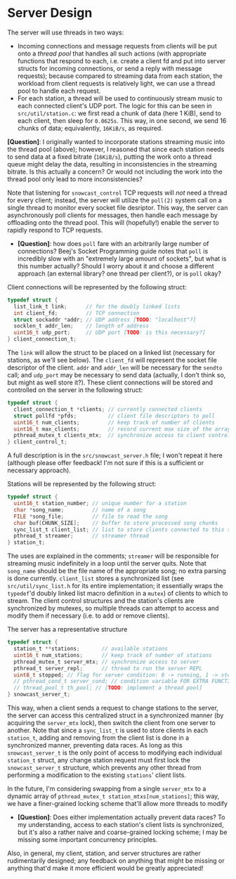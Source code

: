 # Server Design

The server will use threads in two ways:

- Incoming connections and message requests from clients will be put onto a _thread pool_ that
  handles all such actions (with appropriate functions that respond to each, i.e. create a client
  fd and put into server structs for incoming connections, or send a reply with message requests);
  because compared to streaming data from each station, the workload from client requests is
  relatively light, we can use a thread pool to handle each request.
- For each station, a thread will be used to continuously stream music to each connected
  client's UDP port. The logic for this can be seen in `src/util/station.c`: we first read a chunk
  of data (here 1 KiB), send to each client, then sleep for `0.0625s`. This way, in one second, we
  send 16 chunks of data; equivalently, `16KiB/s`, as required.

**[Question]**: I originally wanted to incorporate stations streaming music into the
thread pool (above); however, I reasoned that since each station needs to send data at a
fixed bitrate (`16KiB/s`), putting the work onto a thread queue might delay the data,
resulting in inconsistencies in the streaming bitrate. Is this actually a concern? Or
would not including the work into the thread pool only lead to more inconsistencies?

Note that listening for `snowcast_control` TCP requests will _not_ need a thread for every client;
instead, the server will utilize the `poll(2)` system call on a single thread to monitor every
socket file desriptor. This way, the server can asynchronously poll clients for messages, then
handle each message by offloading onto the thread pool. This will (hopefully!) enable the server to
rapidly respond to TCP requests.

- **[Question]**: how does `poll` fare with an arbitrarily large number of connections? Beej's
  Socket Programming guide notes that `poll` is incredibly slow with an "extremely large amount of
  sockets", but what is this number actually? Should I worry about it and choose a different
  approach (an external library? one thread per client?), or is `poll` okay?

Client connections will be represented by the following struct:

```c
typedef struct {
  list_link_t link;      // for the doubly linked lists
  int client_fd;         // TCP connection
  struct sockaddr *addr; // UDP address [TODO: "localhost"?]
  socklen_t addr_len;    // length of address
  uint16_t udp_port;     // UDP port [TODO: is this necessary?]
} client_connection_t;

```

The `link` will allow the struct to be placed on a linked list (necessary for stations, as we'll see
below). The `client_fd` will represent the socket file descriptor of the client. `addr` and
`addr_len` will be necessary for the `sendto` call; and `udp_port` may be necessary to send data
(actually, I don't think so, but might as well store it?). These client connections will be stored
and controlled on the server in the following struct:

```c
typedef struct {
  client_connection_t *clients; // currently connected clients
  struct pollfd *pfds;          // client file descriptors to poll
  uint16_t num_clients;         // keep track of number of clients
  uint16_t max_clients;         // record current max size of the array
  pthread_mutex_t clients_mtx;  // synchronize access to client control
} client_control_t;
```

A full description is in the `src/snowcast_server.h` file; I won't repeat it here (although please
offer feedback! I'm not sure if this is a sufficient or necessary approach).

Stations will be represented by the following struct:

```c
typedef struct {
  uint16_t station_number; // unique number for a station
  char *song_name;         // name of a song
  FILE *song_file;         // file to read the song
  char buf[CHUNK_SIZE];    // buffer to store processed song chunks
  sync_list_t client_list; // list to store clients connected to this station
  pthread_t streamer;      // streamer thread
} station_t;
```

The uses are explained in the comments; `streamer` will be responsible for streaming music
indefinitely in a loop until the server quits. Note that `song_name` should be the file name of the
appropriate song; no extra parsing is done currently. `client_list` stores a synchronized list (see
`src/util/sync_list.h` for its entire implementation; it essentially wraps the `typedef`'d doubly
linked list macro definition in a `mutex`) of clients to which to stream. The client control
structures and the station's clients are synchronized by mutexes, so multiple threads can attempt to
access and modify them if necessary (i.e. to add or remove clients).

The server has a representative structure

```c
typedef struct {
  station_t **stations;       // available stations
  uint16_t num_stations;      // keep track of number of stations
  pthread_mutex_t server_mtx; // synchronize access to server
  pthread_t server_repl;      // thread to run the server REPL
  uint8_t stopped; // flag for server condition: 0 -> running, 1 -> stopped
  // pthread_cond_t server_cond; // condition variable FOR EXTRA FUNCTIONALITY
  // thread_pool_t th_pool; // [TODO: implement a thread pool]
} snowcast_server_t;
```

This way, when a client sends a request to change stations to the server, the server can access this
centralized struct in a synchronized manner (by acquiring the `server_mtx` lock), then switch the
client from one server to another. Note that since a `sync_list_t` is used to store clients in each
`station_t`, adding and removing from the client list is done in a synchronized manner, preventing
data races. As long as this `snowcast_server_t` is the only point of access to modifying each
individual `station_t` struct, any change station request must first lock the `snowcast_server_t`
structure, which prevents any other thread from performing a modification to the existing
`stations`' client lists.

In the future, I'm considering swapping from a single `server_mtx` to a dynamic array of
`pthread_mutex_t station_mtxs[num_stations]`; this way, we have a finer-grained locking scheme
that'll allow more threads to modify

- **[Question]**: Does either implementation actually prevent data races? To my understanding,
  access to each station's client lists is synchronized, but it's also a rather naive and
  coarse-grained locking scheme; I may be missing some important concurrency principles.

Also, in general, my client, station, and server structures are rather rudimentarily designed; any
feedback on anything that might be missing or anything that'd make it more efficient would be
greatly appreciated!
